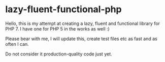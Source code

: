 # lazy-fluent-functional-php

Hello, this is my attempt at creating a lazy, fluent and functional library for PHP 7. 
I have one for PHP 5 in the works as well :)

Please bear with me, I will update this, create test files etc as fast and as often I can.

Do not consider it production-quality code just yet. 
